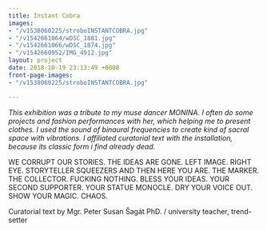```yaml
---
title: Instant Cobra
images:
- "/v1538060225/stroboINSTANTCOBRA.jpg"
- "/v1542661064/wDSC_1881.jpg"
- "/v1542661066/wDSC_1874.jpg"
- "/v1542660952/IMG_4912.jpg"
layout: project
date: 2018-10-19 23:13:49 +0000
front-page-images:
- "/v1538060225/stroboINSTANTCOBRA.jpg"

---
```

_This exhibition was a tribute to my muse dancer MONINA. I often do some projects and fashion performances with her, which helping me to present clothes. I used the sound of binaural frequencies to create kind of sacral space with vibrations. I affiliated curatorial text with the installation, because its classic form i find already dead._

WE CORRUPT OUR STORIES. THE IDEAS ARE GONE. LEFT IMAGE. RIGHT EYE. STORYTELLER SQUEEZERS AND THEN HERE YOU ARE. THE MARKER. THE COLLECTOR. FUCKING NOTHING. BLESS YOUR IDEAS. YOUR SECOND SUPPORTER. YOUR STATUE MONOCLE. DRY YOUR VOICE OUT. SHOW YOUR MAGIC. CHAOS.

Curatorial text by Mgr. Peter Susan Šagát PhD. / university teacher, trend-setter